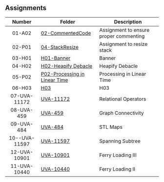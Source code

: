 ## Assignments

| Number | Folder | Description |
| :----: | ------ | ----------- |
|01-A02|<a href="https://github.com/Kyrie-Ma/3013-ALG-Ma/blob/master/Assignments/02-CommentedCode/main.cpp/" >02-CommentedCode| Assignment to ensure proper commenting|
|02-P01|<a href="https://github.com/Kyrie-Ma/3013-ALG-Ma/tree/master/Assignments/04-StackResize/" >04-StackResize|Assignment to resize stack|
|03-H01|<a href="https://github.com/Kyrie-Ma/3013-ALG-Ma/tree/master/Assignments/03-H01" >H01-Banner|Banner|
|04-H02|<a href="https://github.com/Kyrie-Ma/3013-ALG-Ma/tree/master/Assignments/H02" >H02-Heapify Debacle|Heapify Debacle|
|05-P02|<a href="https://github.com/Kyrie-Ma/3013-ALG-Ma/tree/master/Assignments/P02" >P02-Processing in Linear Time|Processing in Linear Time|
|06-H03|<a href="https://github.com/Kyrie-Ma/3013-ALG-Ma/tree/master/Assignments/H03" >H03|H03|
|07-UVA-11172|<a href="https://github.com/Kyrie-Ma/3013-ALG-Ma/tree/master/Assignments/11172" >UVA-11172|Relational Operators|
|08-UVA-459|<a href="https://github.com/Kyrie-Ma/3013-ALG-Ma/tree/master/Assignments/459" >UVA-459|Graph Connectivity|
|09-UVA-484|<a href="https://github.com/Kyrie-Ma/3013-ALG-Ma/tree/master/Assignments/484" >UVA-484|STL Maps|
|10--UVA-11597|<a href="https://github.com/Kyrie-Ma/3013-ALG-Ma/tree/master/Assignments/11597" >UVA-11597|Spanning Subtree|
|12-UVA-10901|<a href="https://github.com/Kyrie-Ma/3013-ALG-Ma/tree/master/Assignments/10901" >UVA-10901|Ferry Loading III|
|11-UVA-10440|<a href="https://github.com/Kyrie-Ma/3013-ALG-Ma/tree/master/Assignments/10440" >UVA-10440|Ferry Loading II|
